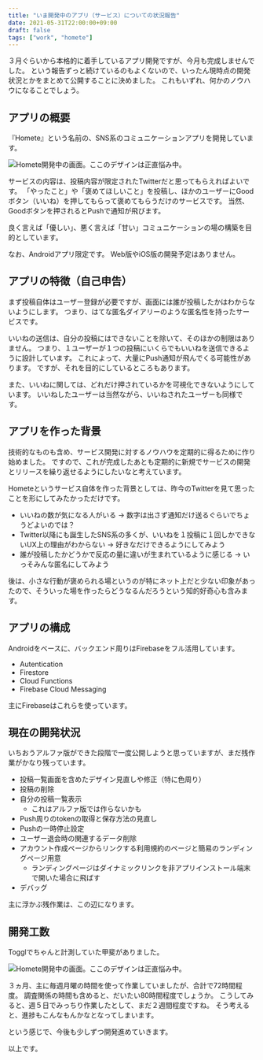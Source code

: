 ```yaml
---
title: "いま開発中のアプリ（サービス）についての状況報告"
date: 2021-05-31T22:00:00+09:00
draft: false
tags: ["work", "homete"]
---
```


３月ぐらいから本格的に着手しているアプリ開発ですが、今月も完成しませんでした。
という報告ずっと続けているのもよくないので、いったん現時点の開発状況とかをまとめて公開することに決めました。
これもいずれ、何かのノウハウになることでしょう。

## アプリの概要

『Homete』という名前の、SNS系のコミュニケーションアプリを開発しています。

![Homete開発中の画面。ここのデザインは正直悩み中。](/note/image/product-report-homete-202105/homete-screenshot.png)

サービスの内容は、投稿内容が限定されたTwitterだと思ってもらえればよいです。
「やったこと」や「褒めてほしいこと」を投稿し、ほかのユーザーにGoodボタン（いいね）を押してもらって褒めてもらうだけのサービスです。
当然、Goodボタンを押されるとPushで通知が飛びます。

良く言えば「優しい」、悪く言えば「甘い」コミュニケーションの場の構築を目的としています。

なお、Androidアプリ限定です。
Web版やiOS版の開発予定はありません。

## アプリの特徴（自己申告）

まず投稿自体はユーザー登録が必要ですが、画面には誰が投稿したかはわからないようにします。
つまり、はてな匿名ダイアリーのような匿名性を持ったサービスです。

いいねの送信は、自分の投稿にはできないことを除いて、そのほかの制限はありません。
つまり、１ユーザーが１つの投稿にいくらでもいいねを送信できるように設計しています。
これによって、大量にPush通知が飛んでくる可能性があります。
ですが、それを目的にしているところもあります。

また、いいねに関しては、どれだけ押されているかを可視化できないようにしています。
いいねしたユーザーは当然ながら、いいねされたユーザーも同様です。

## アプリを作った背景

技術的なものも含め、サービス開発に対するノウハウを定期的に得るために作り始めました。
ですので、これが完成したあとも定期的に新規でサービスの開発とリリースを繰り返せるようにしたいなと考えています。

Hometeというサービス自体を作った背景としては、昨今のTwitterを見て思ったことを形にしてみたかっただけです。

* いいねの数が気になる人がいる → 数字は出さず通知だけ送るぐらいでちょうどよいのでは？
* Twitter以降にも誕生したSNS系の多くが、いいねを１投稿に１回しかできないUX上の理由がわからない → 好きなだけできるようにしてみよう
* 誰が投稿したかどうかで反応の量に違いが生まれているように感じる → いっそみんな匿名にしてみよう

後は、小さな行動が褒められる場というのが特にネット上だと少ない印象があったので、そういった場を作ったらどうなるんだろうという知的好奇心も含みます。

## アプリの構成

Androidをベースに、バックエンド周りはFirebaseをフル活用しています。

* Autentication
* Firestore
* Cloud Functions
* Firebase Cloud Messaging

主にFirebaseはこれらを使っています。

## 現在の開発状況

いちおうアルファ版ができた段階で一度公開しようと思っていますが、まだ残作業がかなり残っています。

* 投稿一覧画面を含めたデザイン見直しや修正（特に色周り）
* 投稿の削除
* 自分の投稿一覧表示
  * これはアルファ版では作らないかも
* Push周りのtokenの取得と保存方法の見直し
* Pushの一時停止設定
* ユーザー退会時の関連するデータ削除
* アカウント作成ページからリンクする利用規約のページと簡易のランディングページ用意
  * ランディングページはダイナミックリンクを非アプリインストール端末で開いた場合に飛ばす
* デバッグ

主に浮かぶ残作業は、この辺になります。

## 開発工数

Togglでちゃんと計測していた甲斐がありました。

![Homete開発中の画面。ここのデザインは正直悩み中。](/note/image/product-report-homete-202105/homete-product-time.png)

３ヵ月、主に毎週月曜の時間を使って作業していましたが、合計で72時間程度。
調査関係の時間も含めると、だいたい80時間程度でしょうか。
こうしてみると、週５日でみっちり作業したとして、まだ２週間程度ですね。
そう考えると、進捗もこんなもんかなとなってしまいます。

という感じで、今後も少しずつ開発進めていきます。

以上です。